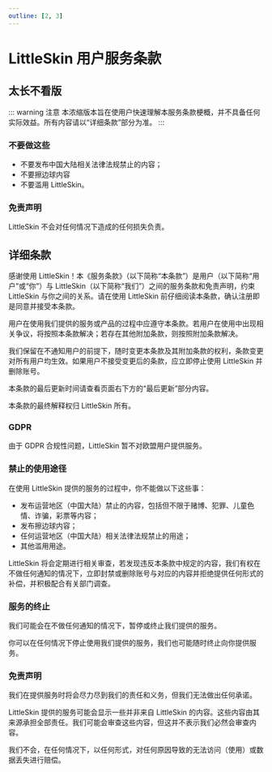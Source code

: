 ```yaml
---
outline: [2, 3]
---
```


<!-- markdownlint-disable MD024 -->

# LittleSkin 用户服务条款

## 太长不看版

::: warning 注意
本浓缩版本旨在使用户快速理解本服务条款梗概，并不具备任何实际效益。所有内容请以“详细条款”部分为准。
:::

### 不要做这些

- 不要发布中国大陆相关法律法规禁止的内容；
- 不要擦边球内容
- 不要滥用 LittleSkin。

### 免责声明

LittleSkin 不会对任何情况下造成的任何损失负责。

## 详细条款

感谢使用 LittleSkin！本《服务条款》（以下简称“本条款”）是用户（以下简称“用户”或“你”）与 LittleSkin（以下简称“我们”）之间的服务条款和免责声明，约束 LittleSkin 与你之间的关系。请在使用 LittleSkin 前仔细阅读本条款，确认注册即是同意并接受本条款。

用户在使用我们提供的服务或产品的过程中应遵守本条款。若用户在使用中出现相关争议，将按照本条款解决；若存在其他附加条款，则按照附加条款解决。

我们保留在不通知用户的前提下，随时变更本条款及其附加条款的权利，条款变更对所有用户均生效。如果用户不接受变更后的条款，应立即停止使用 LittleSkin 并删除账号。

本条款的最后更新时间请查看页面右下方的“最后更新”部分内容。

本条款的最终解释权归 LittleSkin 所有。

### GDPR

由于 GDPR 合规性问题，LittleSkin 暂不对欧盟用户提供服务。

### 禁止的使用途径

在使用 LittleSkin 提供的服务的过程中，你不能做以下这些事：

- 发布运营地区（中国大陆）禁止的内容，包括但不限于赌博、犯罪、儿童色情、诈骗，彩票等内容；
- 发布擦边球内容；
- 任何运营地区（中国大陆）相关法律法规禁止的用途；
- 其他滥用用途。

LittleSkin 将会定期进行相关审查，若发现违反本条款中规定的内容，我们有权在不做任何通知的情况下，立即封禁或删除账号与对应的内容并拒绝提供任何形式的补偿，并积极配合有关部门调查。

### 服务的终止

我们可能会在不做任何通知的情况下，暂停或终止我们提供的服务。

你可以在任何情况下停止使用我们提供的服务，我们也可能随时终止向你提供服务。

### 免责声明

我们在提供服务时将会尽力尽到我们的责任和义务，但我们无法做出任何承诺。

LittleSkin 提供的服务可能会显示一些并非来自 LittleSkin 的内容。这些内容由其来源承担全部责任。我们可能会审查这些内容，但这并不表示我们必然会审查内容。

我们不会，在任何情况下，以任何形式，对任何原因导致的无法访问（使用）或数据丢失进行赔偿。
